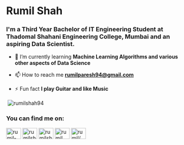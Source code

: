 <h1>Rumil Shah</h1>
<h3>I'm a Third Year Bachelor of IT Engineering Student at Thadomal Shahani Engineering College, Mumbai and an aspiring Data Scientist.</h3>

- 🌱 I’m currently learning **Machine Learning Algorithms and various other aspects of Data Science**

- 📫 How to reach me **rumilparesh94@gmail.com**

- ⚡ Fun fact **I play Guitar and like Music**

<p>&nbsp;<img align="center" src="https://github-readme-stats.vercel.app/api?username=rumilshah94&show_icons=true&locale=en" alt="rumilshah94" /></p>

<h3 align="left">You can find me on:</h3>
<p align="left">
<a href="https://linkedin.com/in/rumil-shah-2b575018b" target="blank"><img align="center" src="https://cdn.jsdelivr.net/npm/simple-icons@3.0.1/icons/linkedin.svg" alt="rumil-shah-2b575018b" height="30" width="40" /></a>
<a href="https://kaggle.com/rumilshah" target="blank"><img align="center" src="https://cdn.jsdelivr.net/npm/simple-icons@3.0.1/icons/kaggle.svg" alt="rumilshah" height="30" width="40" /></a>
<a href="https://www.codechef.com/users/rumilshah94" target="blank"><img align="center" src="https://cdn.jsdelivr.net/npm/simple-icons@3.1.0/icons/codechef.svg" alt="rumilshah94" height="30" width="40" /></a>
<a href="https://www.hackerrank.com/rumil" target="blank"><img align="center" src="https://cdn.jsdelivr.net/npm/simple-icons@3.0.1/icons/hackerrank.svg" alt="rumil" height="30" width="40" /></a>
<a href="https://www.leetcode.com/rumil/" target="blank"><img align="center" src="https://cdn.jsdelivr.net/npm/simple-icons@3.0.1/icons/leetcode.svg" alt="rumil/" height="30" width="40" /></a>
</p>



